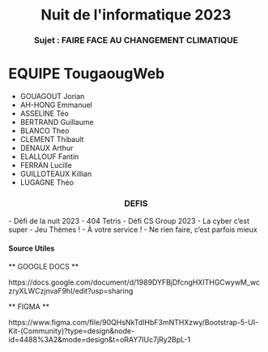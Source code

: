 <h1 align="center">Nuit de l'informatique 2023</h1>
<h3 align="center">Sujet : FAIRE FACE AU CHANGEMENT CLIMATIQUE</h3>

# EQUIPE TougaougWeb
- GOUAGOUT Jorian
- AH-HONG Emmanuel
- ASSELINE Téo
- BERTRAND Guillaume
- BLANCO Theo
- CLEMENT Thibault
- DENAUX Arthur
- ELALLOUF Fantin
- FERRAN Lucille
- GUILLOTEAUX Killian
- LUGAGNE Théo

<h3 align="center">DEFIS</h3>
- Défi de la nuit 2023
- 404 Tetris
- Défi CS Group 2023 - La cyber c’est super
- Jeu Thèmes !
- À votre service !
- Ne rien faire, c’est parfois mieux

<h4>Source Utiles</h4>
<p>** GOOGLE DOCS **</p> https://docs.google.com/document/d/1989DYFBjDfcngHXITHGCwywM_wczryXLWCzjnvaF9hI/edit?usp=sharing
<p>** FIGMA **</p> https://www.figma.com/file/90QHsNkTdIHbF3mNTHXzwy/Bootstrap-5-UI-Kit-(Community)?type=design&node-id=4488%3A2&mode=design&t=oRAY7IUc7jRy2BpL-1
